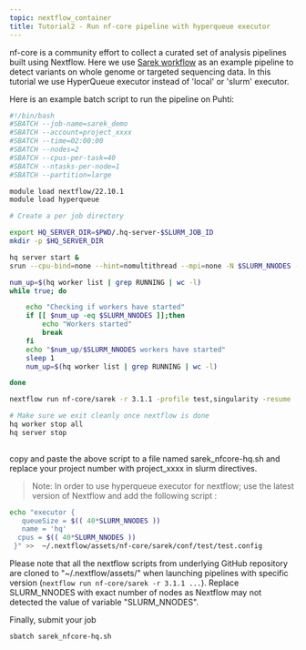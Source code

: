 ```yaml
---
topic: nextflow_container
title: Tutorial2 - Run nf-core pipeline with hyperqueue executor
---
```


nf-core is a community effort to collect a curated set of analysis pipelines built using Nextflow. Here we use [Sarek workflow](https://github.com/nf-core/sarek) as an example pipeline to detect variants on whole genome or targeted sequencing data.  In this tutorial we use HyperQueue executor instead of 'local' or 'slurm' executor.


Here is an example batch script to run the pipeline on Puhti:
```bash
#!/bin/bash
#SBATCH --job-name=sarek_demo
#SBATCH --account=project_xxxx
#SBATCH --time=02:00:00
#SBATCH --nodes=2
#SBATCH --cpus-per-task=40
#SBATCH --ntasks-per-node=1
#SBATCH --partition=large

module load nextflow/22.10.1
module load hyperqueue

# Create a per job directory

export HQ_SERVER_DIR=$PWD/.hq-server-$SLURM_JOB_ID
mkdir -p $HQ_SERVER_DIR

hq server start &
srun --cpu-bind=none --hint=nomultithread --mpi=none -N $SLURM_NNODES -n $SLURM_NNODES -c 40 hq worker start --cpus=40 &

num_up=$(hq worker list | grep RUNNING | wc -l)
while true; do

    echo "Checking if workers have started"
    if [[ $num_up -eq $SLURM_NNODES ]];then
        echo "Workers started"
        break
    fi
    echo "$num_up/$SLURM_NNODES workers have started"
    sleep 1
    num_up=$(hq worker list | grep RUNNING | wc -l)

done

nextflow run nf-core/sarek -r 3.1.1 -profile test,singularity -resume

# Make sure we exit cleanly once nextflow is done
hq worker stop all
hq server stop                     
                      
```

copy and paste the above script to a file named sarek_nfcore-hq.sh and replace your project number with project_xxxx in slurm directives.

> Note: In order to use hyperqueue executor for nextflow; use the latest version of Nextflow and add the following script :

```bash
echo "executor {
   queueSize = $(( 40*SLURM_NNODES ))   
   name = 'hq'
  cpus = $(( 40*SLURM_NNODES )) 
 }" >>  ~/.nextflow/assets/nf-core/sarek/conf/test/test.config 

```

Please note that all the nextflow scripts from underlying GitHub repository are cloned to "~/.nextflow/assets/" when launching pipelines with specific version (``` nextflow run nf-core/sarek -r 3.1.1 ... ```).  Replace SLURM_NNODES with exact number of nodes as Nextflow may not detected the value of variable "SLURM_NNODES". 

Finally, submit your job

```bash
sbatch sarek_nfcore-hq.sh

```
